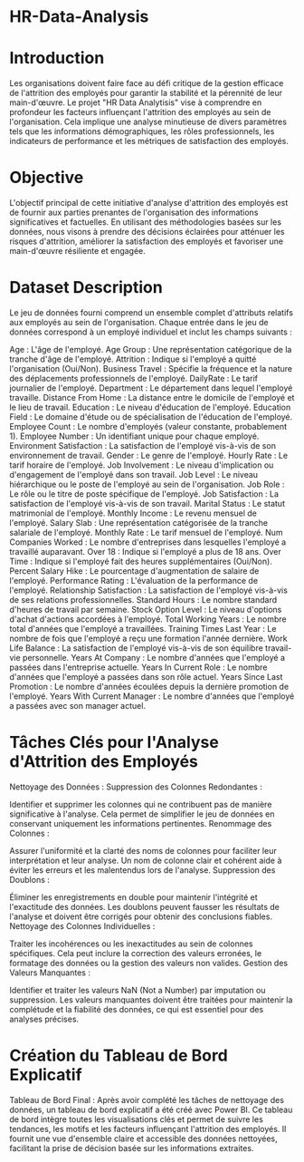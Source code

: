 # HR-Data-Analysis

# Introduction
Les organisations doivent faire face au défi critique de la gestion efficace de l'attrition des employés pour garantir la stabilité et la pérennité de leur main-d'œuvre. Le projet "HR Data  Analytisis" vise à comprendre en profondeur les facteurs influençant l'attrition des employés au sein de l'organisation. Cela implique une analyse minutieuse de divers paramètres tels que les informations démographiques, les rôles professionnels, les indicateurs de performance et les métriques de satisfaction des employés.

# Objective
L'objectif principal de cette initiative d'analyse d'attrition des employés est de fournir aux parties prenantes de l'organisation des informations significatives et factuelles. En utilisant des méthodologies basées sur les données, nous visons à prendre des décisions éclairées pour atténuer les risques d'attrition, améliorer la satisfaction des employés et favoriser une main-d'œuvre résiliente et engagée.

# Dataset Description
Le jeu de données fourni comprend un ensemble complet d'attributs relatifs aux employés au sein de l'organisation. Chaque entrée dans le jeu de données correspond à un employé individuel et inclut les champs suivants :

Age : L'âge de l'employé.
Age Group : Une représentation catégorique de la tranche d'âge de l'employé.
Attrition : Indique si l'employé a quitté l'organisation (Oui/Non).
Business Travel : Spécifie la fréquence et la nature des déplacements professionnels de l'employé.
DailyRate : Le tarif journalier de l'employé.
Department : Le département dans lequel l'employé travaille.
Distance From Home : La distance entre le domicile de l'employé et le lieu de travail.
Education : Le niveau d'éducation de l'employé.
Education Field : Le domaine d'étude ou de spécialisation de l'éducation de l'employé.
Employee Count : Le nombre d'employés (valeur constante, probablement 1).
Employee Number : Un identifiant unique pour chaque employé.
Environment Satisfaction : La satisfaction de l'employé vis-à-vis de son environnement de travail.
Gender : Le genre de l'employé.
Hourly Rate : Le tarif horaire de l'employé.
Job Involvement : Le niveau d'implication ou d'engagement de l'employé dans son travail.
Job Level : Le niveau hiérarchique ou le poste de l'employé au sein de l'organisation.
Job Role : Le rôle ou le titre de poste spécifique de l'employé.
Job Satisfaction : La satisfaction de l'employé vis-à-vis de son travail.
Marital Status : Le statut matrimonial de l'employé.
Monthly Income : Le revenu mensuel de l'employé.
Salary Slab : Une représentation catégorisée de la tranche salariale de l'employé.
Monthly Rate : Le tarif mensuel de l'employé.
Num Companies Worked : Le nombre d'entreprises dans lesquelles l'employé a travaillé auparavant.
Over 18 : Indique si l'employé a plus de 18 ans.
Over Time : Indique si l'employé fait des heures supplémentaires (Oui/Non).
Percent Salary Hike : Le pourcentage d'augmentation de salaire de l'employé.
Performance Rating : L'évaluation de la performance de l'employé.
Relationship Satisfaction : La satisfaction de l'employé vis-à-vis de ses relations professionnelles.
Standard Hours : Le nombre standard d'heures de travail par semaine.
Stock Option Level : Le niveau d'options d'achat d'actions accordées à l'employé.
Total Working Years : Le nombre total d'années que l'employé a travaillées.
Training Times Last Year : Le nombre de fois que l'employé a reçu une formation l'année dernière.
Work Life Balance : La satisfaction de l'employé vis-à-vis de son équilibre travail-vie personnelle.
Years At Company : Le nombre d'années que l'employé a passées dans l'entreprise actuelle.
Years In Current Role : Le nombre d'années que l'employé a passées dans son rôle actuel.
Years Since Last Promotion : Le nombre d'années écoulées depuis la dernière promotion de l'employé.
Years With Current Manager : Le nombre d'années que l'employé a passées avec son manager actuel.

# Tâches Clés pour l'Analyse d'Attrition des Employés
Nettoyage des Données :
Suppression des Colonnes Redondantes :

Identifier et supprimer les colonnes qui ne contribuent pas de manière significative à l'analyse. Cela permet de simplifier le jeu de données en conservant uniquement les informations pertinentes.
Renommage des Colonnes :

Assurer l'uniformité et la clarté des noms de colonnes pour faciliter leur interprétation et leur analyse. Un nom de colonne clair et cohérent aide à éviter les erreurs et les malentendus lors de l'analyse.
Suppression des Doublons :

Éliminer les enregistrements en double pour maintenir l'intégrité et l'exactitude des données. Les doublons peuvent fausser les résultats de l'analyse et doivent être corrigés pour obtenir des conclusions fiables.
Nettoyage des Colonnes Individuelles :

Traiter les incohérences ou les inexactitudes au sein de colonnes spécifiques. Cela peut inclure la correction des valeurs erronées, le formatage des données ou la gestion des valeurs non valides.
Gestion des Valeurs Manquantes :

Identifier et traiter les valeurs NaN (Not a Number) par imputation ou suppression. Les valeurs manquantes doivent être traitées pour maintenir la complétude et la fiabilité des données, ce qui est essentiel pour des analyses précises.

# Création du Tableau de Bord Explicatif
Tableau de Bord Final : Après avoir complété les tâches de nettoyage des données, un tableau de bord explicatif a été créé avec Power BI. Ce tableau de bord intègre toutes les visualisations clés et permet de suivre les tendances, les motifs et les facteurs influençant l'attrition des employés. Il fournit une vue d'ensemble claire et accessible des données nettoyées, facilitant la prise de décision basée sur les informations extraites.
